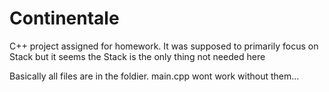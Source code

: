 # Continentale
C++ project assigned for homework. It was supposed to primarily focus on Stack but it seems the Stack is the only thing not needed here

Basically all files are in the foldier. main.cpp wont work without them...
